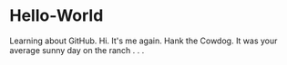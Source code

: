 # Hello-World
Learning about GitHub.
Hi. It's me again. Hank the Cowdog. It was your average sunny day on the ranch . . .
